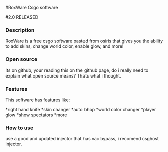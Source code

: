 #RoxWare Csgo software

#2.0 RELEASED

### Description

RoxWare is a free csgo software pasted from osiris that gives you the ability to add skins, change world color, enable glow, and more!

### Open source

Its on github, your reading this on the github page, do i really need to explain what open source means? Thats what i thought.

### Features

This software has features like:

*right hand knife
*skin changer
*auto bhop
*world color changer
*player glow
*show spectators
*more

### How to use

use a good and updated injector that has vac bypass, i recomend csghost injector.

